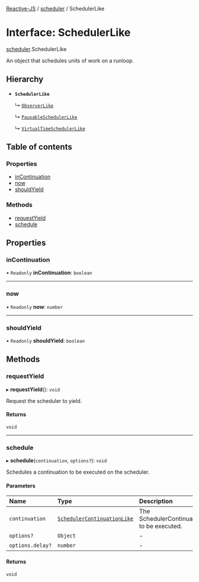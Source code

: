 [Reactive-JS](../README.md) / [scheduler](../modules/scheduler.md) / SchedulerLike

# Interface: SchedulerLike

[scheduler](../modules/scheduler.md).SchedulerLike

An object that schedules units of work on a runloop.

## Hierarchy

- **`SchedulerLike`**

  ↳ [`ObserverLike`](observable.ObserverLike.md)

  ↳ [`PausableSchedulerLike`](scheduler.PausableSchedulerLike.md)

  ↳ [`VirtualTimeSchedulerLike`](scheduler.VirtualTimeSchedulerLike.md)

## Table of contents

### Properties

- [inContinuation](scheduler.SchedulerLike.md#incontinuation)
- [now](scheduler.SchedulerLike.md#now)
- [shouldYield](scheduler.SchedulerLike.md#shouldyield)

### Methods

- [requestYield](scheduler.SchedulerLike.md#requestyield)
- [schedule](scheduler.SchedulerLike.md#schedule)

## Properties

### inContinuation

• `Readonly` **inContinuation**: `boolean`

___

### now

• `Readonly` **now**: `number`

___

### shouldYield

• `Readonly` **shouldYield**: `boolean`

## Methods

### requestYield

▸ **requestYield**(): `void`

Request the scheduler to yield.

#### Returns

`void`

___

### schedule

▸ **schedule**(`continuation`, `options?`): `void`

Schedules a continuation to be executed on the scheduler.

#### Parameters

| Name | Type | Description |
| :------ | :------ | :------ |
| `continuation` | [`SchedulerContinuationLike`](scheduler.SchedulerContinuationLike.md) | The SchedulerContinuation to be executed. |
| `options?` | `Object` | - |
| `options.delay?` | `number` | - |

#### Returns

`void`

